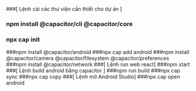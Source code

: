 ###[ Lệnh cài các thư viện cần thiết cho dự án ]
### npm install @capacitor/cli @capacitor/core
### npx cap init
###npm install @capacitor/android
###npx cap add android
###npm install @capacitor/camera @capacitor/filesystem @capacitor/preferences
###npm install @capacitor/network
###[ Lệnh run web react]
###npm start
###[ Lệnh build android bằng capacitor ]
###npm run build
###npx cap sync
###npx cap copy
###[ Lệnh mở Android Studio]
###npx cap open android
